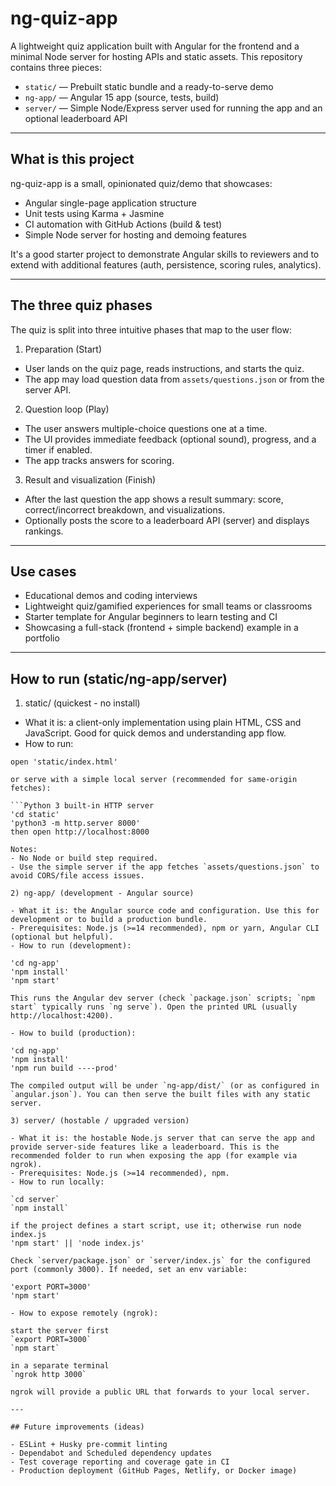# ng-quiz-app

A lightweight quiz application built with Angular for the frontend and a minimal Node server for hosting APIs and static assets. This repository contains three pieces:

- `static/` — Prebuilt static bundle and a ready-to-serve demo
- `ng-app/` — Angular 15 app (source, tests, build)
- `server/` — Simple Node/Express server used for running the app and an optional leaderboard API

---

## What is this project

ng-quiz-app is a small, opinionated quiz/demo that showcases:

- Angular single-page application structure
- Unit tests using Karma + Jasmine
- CI automation with GitHub Actions (build & test)
- Simple Node server for hosting and demoing features

It's a good starter project to demonstrate Angular skills to reviewers and to extend with additional features (auth, persistence, scoring rules, analytics).

---

## The three quiz phases

The quiz is split into three intuitive phases that map to the user flow:

1) Preparation (Start)
- User lands on the quiz page, reads instructions, and starts the quiz.
- The app may load question data from `assets/questions.json` or from the server API.

2) Question loop (Play)
- The user answers multiple-choice questions one at a time.
- The UI provides immediate feedback (optional sound), progress, and a timer if enabled.
- The app tracks answers for scoring.

3) Result and visualization (Finish)
- After the last question the app shows a result summary: score, correct/incorrect breakdown, and visualizations.
- Optionally posts the score to a leaderboard API (server) and displays rankings.

---

## Use cases

- Educational demos and coding interviews
- Lightweight quiz/gamified experiences for small teams or classrooms
- Starter template for Angular beginners to learn testing and CI
- Showcasing a full-stack (frontend + simple backend) example in a portfolio

---

## How to run (static/ng-app/server)

1) static/ (quickest - no install)

- What it is: a client-only implementation using plain HTML, CSS and JavaScript. Good for quick demos and understanding app flow.
- How to run:

```open in default browser (macOS)
open 'static/index.html'

or serve with a simple local server (recommended for same-origin fetches):

```Python 3 built-in HTTP server
'cd static'
'python3 -m http.server 8000'
then open http://localhost:8000

Notes:
- No Node or build step required.
- Use the simple server if the app fetches `assets/questions.json` to avoid CORS/file access issues.

2) ng-app/ (development - Angular source)

- What it is: the Angular source code and configuration. Use this for development or to build a production bundle.
- Prerequisites: Node.js (>=14 recommended), npm or yarn, Angular CLI (optional but helpful).
- How to run (development):

'cd ng-app'
'npm install'
'npm start'

This runs the Angular dev server (check `package.json` scripts; `npm start` typically runs `ng serve`). Open the printed URL (usually http://localhost:4200).

- How to build (production):

'cd ng-app'
'npm install'
'npm run build ----prod'

The compiled output will be under `ng-app/dist/` (or as configured in `angular.json`). You can then serve the built files with any static server.

3) server/ (hostable / upgraded version)

- What it is: the hostable Node.js server that can serve the app and provide server-side features like a leaderboard. This is the recommended folder to run when exposing the app (for example via ngrok).
- Prerequisites: Node.js (>=14 recommended), npm.
- How to run locally:

`cd server`
`npm install`

if the project defines a start script, use it; otherwise run node index.js
'npm start' || 'node index.js'

Check `server/package.json` or `server/index.js` for the configured port (commonly 3000). If needed, set an env variable:

'export PORT=3000'
'npm start'

- How to expose remotely (ngrok):

start the server first
`export PORT=3000`
`npm start`

in a separate terminal
`ngrok http 3000`

ngrok will provide a public URL that forwards to your local server.

---

## Future improvements (ideas)

- ESLint + Husky pre-commit linting
- Dependabot and Scheduled dependency updates
- Test coverage reporting and coverage gate in CI
- Production deployment (GitHub Pages, Netlify, or Docker image)